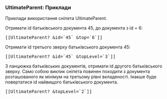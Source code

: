 
<meta http-equiv="Content-Type" content="text/html; charset=utf-8">
<h3>UltimateParent: Приклади </h3> 
Приклади використання сніпета UltimateParent.
<br>
<p>Отримати id батьківського документа 45, до документа з id = 6:</p>
<pre class="brush: html;">[[UltimateParent? &id=`45` &top=`6`]]</pre>
<p>Отримати id третього зверху батьківського документа 45:</p>
<pre class="brush: html;">[[UltimateParent? &id=`45` &topLevel=`3`]]</pre>
<p>З ланцюжка батьківських документів, отримати id другого батьківського зверху. Само собою виклик сніпета повинен походити з документа розташованого як мінімум на третьому рівні вкладеності. Інакше буде повертатися id найвищого батьківського документа. </p>
<pre class="brush: html;">[[UltimateParent? &topLevel=`2`]]</pre>
